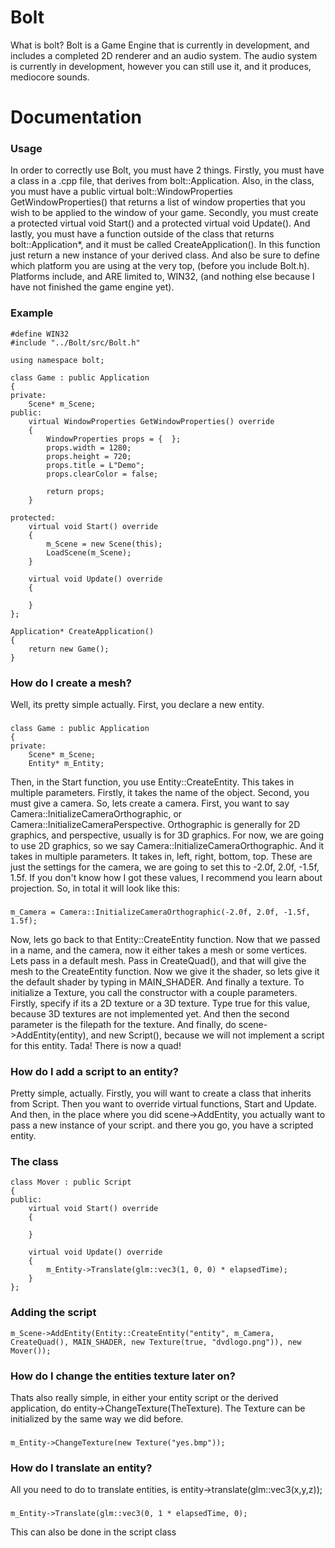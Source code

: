 # Bolt


What is bolt? Bolt is a Game Engine that is currently in development, and includes a completed 2D renderer and an audio system. The audio system is currently in development, however you can still use it, and it produces, mediocore sounds.


# Documentation
### Usage
In order to correctly use Bolt, you must have 2 things. Firstly, you must have a class in a .cpp file, that derives from bolt::Application. Also, in the class, you must have a public virtual bolt::WindowProperties GetWindowProperties() that returns a list of window properties that you wish to be applied to the window of your game. Secondly, you must create a protected virtual void Start() and a protected virtual void Update(). And lastly, you must have a function outside of the class that returns bolt::Application*, and it must be called CreateApplication(). In this function just return a new instance of your derived class. And also be sure to define which platform you are using at the very top, (before you include Bolt.h). Platforms include, and ARE limited to, WIN32, (and nothing else because I have not finished the game engine yet).
### Example
	#define WIN32
	#include "../Bolt/src/Bolt.h"

	using namespace bolt;

	class Game : public Application
	{
	private:
		Scene* m_Scene;
	public:
		virtual WindowProperties GetWindowProperties() override
		{
			WindowProperties props = {  };
			props.width = 1280;
			props.height = 720;
			props.title = L"Demo";
			props.clearColor = false;
	
			return props;
		}

	protected:
		virtual void Start() override
		{
			m_Scene = new Scene(this);
			LoadScene(m_Scene);
		}

		virtual void Update() override
		{
		
		}
	};

	Application* CreateApplication()
	{
		return new Game();
	}
### How do I create a mesh?
Well, its pretty simple actually. First, you declare a new entity.
###
	class Game : public Application
	{
	private:
		Scene* m_Scene;
		Entity* m_Entity;
Then, in the Start function, you use Entity::CreateEntity. This takes in multiple parameters. Firstly, it takes the name of the object. Second, you must give a camera. So, lets create a camera. First, you want to say Camera::InitializeCameraOrthographic, or Camera::InitializeCameraPerspective. Orthographic is generally for 2D graphics, and perspective, usually is for 3D graphics. For now, we are going to use 2D graphics, so we say Camera::InitializeCameraOrthographic. And it takes in multiple parameters. It takes in, left, right, bottom, top. These are just the settings for the camera, we are going to set this to -2.0f, 2.0f, -1.5f, 1.5f. If you don't know how I got these values, I recommend you learn about projection. So, in total it will look like this:
###
	m_Camera = Camera::InitializeCameraOrthographic(-2.0f, 2.0f, -1.5f, 1.5f);
Now, lets go back to that Entity::CreateEntity function. Now that we passed in a name, and the camera, now it either takes a mesh or some vertices. Lets pass in a default mesh. Pass in CreateQuad(), and that will give the mesh to the CreateEntity function. Now we give it the shader, so lets give it the default shader by typing in MAIN_SHADER. And finally a texture. To initialize a Texture, you call the constructor with a couple parameters. Firstly, specify if its a 2D texture or a 3D texture. Type true for this value, because 3D textures are not implemented yet. And then the second parameter is the filepath for the texture. And finally, do scene->AddEntity(entity), and new Script(), because we will not implement a script for this entity. Tada! There is now a quad!
### How do I add a script to an entity?
Pretty simple, actually. Firstly, you will want to create a class that inherits from Script. Then you want to override virtual functions, Start and Update. And then, in the place where you did scene->AddEntity, you actually want to pass a new instance of your script. and there you go, you have a scripted entity.
### The class
	class Mover : public Script
	{
	public:
		virtual void Start() override
		{
	
		}

		virtual void Update() override
		{
			m_Entity->Translate(glm::vec3(1, 0, 0) * elapsedTime);
		}
	};
### Adding the script
	m_Scene->AddEntity(Entity::CreateEntity("entity", m_Camera, CreateQuad(), MAIN_SHADER, new Texture(true, "dvdlogo.png")), new Mover());
### How do I change the entities texture later on?
Thats also really simple, in either your entity script or the derived application, do entity->ChangeTexture(TheTexture). The Texture can be initialized by the same way we did before.
###
	m_Entity->ChangeTexture(new Texture("yes.bmp"));
### How do I translate an entity?
All you need to do to translate entities, is entity->translate(glm::vec3(x,y,z));
###
	m_Entity->Translate(glm::vec3(0, 1 * elapsedTime, 0);
This can also be done in the script class
###
